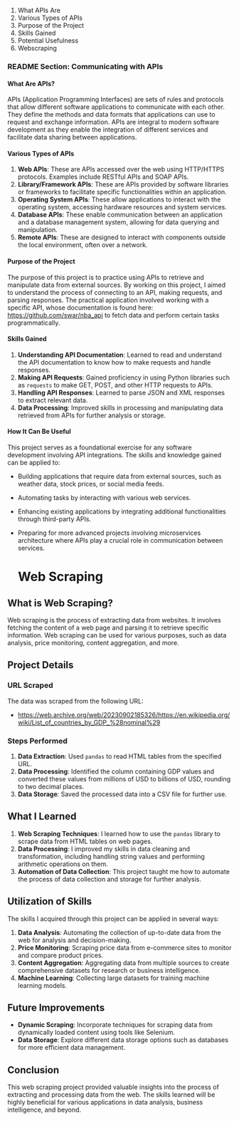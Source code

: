 1. What APIs Are
2. Various Types of APIs
3. Purpose of the Project
4. Skills Gained
5. Potential Usefulness
6. Webscraping

### README Section: Communicating with APIs

#### What Are APIs?

APIs (Application Programming Interfaces) are sets of rules and protocols that allow different software applications to communicate with each other. They define the methods and data formats that applications can use to request and exchange information. APIs are integral to modern software development as they enable the integration of different services and facilitate data sharing between applications.

#### Various Types of APIs

1. **Web APIs**: These are APIs accessed over the web using HTTP/HTTPS protocols. Examples include RESTful APIs and SOAP APIs.
2. **Library/Framework APIs**: These are APIs provided by software libraries or frameworks to facilitate specific functionalities within an application.
3. **Operating System APIs**: These allow applications to interact with the operating system, accessing hardware resources and system services.
4. **Database APIs**: These enable communication between an application and a database management system, allowing for data querying and manipulation.
5. **Remote APIs**: These are designed to interact with components outside the local environment, often over a network.

#### Purpose of the Project

The purpose of this project is to practice using APIs to retrieve and manipulate data from external sources. By working on this project, I aimed to understand the process of connecting to an API, making requests, and parsing responses. The practical application involved working with a specific API, whose documentation is found here: https://github.com/swar/nba_api to fetch data and perform certain tasks programmatically.

#### Skills Gained

1. **Understanding API Documentation**: Learned to read and understand the API documentation to know how to make requests and handle responses.
2. **Making API Requests**: Gained proficiency in using Python libraries such as `requests` to make GET, POST, and other HTTP requests to APIs.
3. **Handling API Responses**: Learned to parse JSON and XML responses to extract relevant data.
4. **Data Processing**: Improved skills in processing and manipulating data retrieved from APIs for further analysis or storage.

#### How It Can Be Useful

This project serves as a foundational exercise for any software development involving API integrations. The skills and knowledge gained can be applied to:
- Building applications that require data from external sources, such as weather data, stock prices, or social media feeds.
- Automating tasks by interacting with various web services.
- Enhancing existing applications by integrating additional functionalities through third-party APIs.
- Preparing for more advanced projects involving microservices architecture where APIs play a crucial role in communication between services.

  # Web Scraping

## What is Web Scraping?

Web scraping is the process of extracting data from websites. It involves fetching the content of a web page and parsing it to retrieve specific information. Web scraping can be used for various purposes, such as data analysis, price monitoring, content aggregation, and more.

## Project Details

### URL Scraped

The data was scraped from the following URL:
- https://web.archive.org/web/20230902185326/https://en.wikipedia.org/wiki/List_of_countries_by_GDP_%28nominal%29

### Steps Performed

1. **Data Extraction**: Used `pandas` to read HTML tables from the specified URL.
2. **Data Processing**: Identified the column containing GDP values and converted these values from millions of USD to billions of USD, rounding to two decimal places.
3. **Data Storage**: Saved the processed data into a CSV file for further use.

## What I Learned

1. **Web Scraping Techniques**: I learned how to use the `pandas` library to scrape data from HTML tables on web pages.
2. **Data Processing**: I improved my skills in data cleaning and transformation, including handling string values and performing arithmetic operations on them.
3. **Automation of Data Collection**: This project taught me how to automate the process of data collection and storage for further analysis.

## Utilization of Skills

The skills I acquired through this project can be applied in several ways:

1. **Data Analysis**: Automating the collection of up-to-date data from the web for analysis and decision-making.
2. **Price Monitoring**: Scraping price data from e-commerce sites to monitor and compare product prices.
3. **Content Aggregation**: Aggregating data from multiple sources to create comprehensive datasets for research or business intelligence.
4. **Machine Learning**: Collecting large datasets for training machine learning models.

## Future Improvements

- **Dynamic Scraping**: Incorporate techniques for scraping data from dynamically loaded content using tools like Selenium.
- **Data Storage**: Explore different data storage options such as databases for more efficient data management.

## Conclusion

This web scraping project provided valuable insights into the process of extracting and processing data from the web. The skills learned will be highly beneficial for various applications in data analysis, business intelligence, and beyond.

